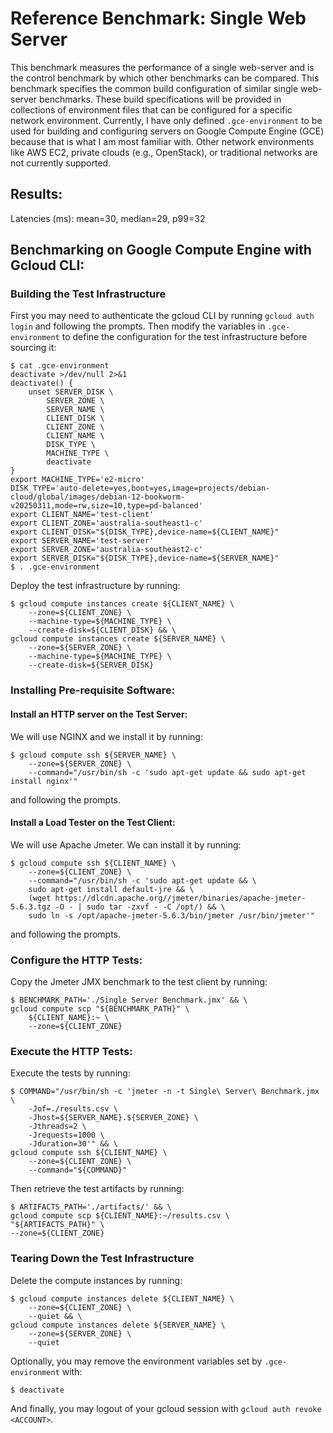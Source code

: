 # Reference Benchmark: Single Web Server
This benchmark measures the performance of a single web-server and is the control benchmark 
by which other benchmarks can be compared. This benchmark specifies the common build 
configuration of similar single web-server benchmarks. These build specifications will be 
provided in collections of environment files that can be configured for a specific network environment. 
Currently, I have only defined `.gce-environment` to be used for building and configuring servers on Google 
Compute Engine (GCE) because that is what I am most familiar with. Other network environments 
like AWS EC2, private clouds (e.g., OpenStack), or traditional networks are not currently 
supported.

## Results:
Latencies (ms): mean=30, median=29, p99=32

## Benchmarking on Google Compute Engine with Gcloud CLI:
### Building the Test Infrastructure
First you may need to authenticate the gcloud CLI by running `gcloud auth login` and following 
the prompts. Then modify the variables in `.gce-environment` to define the configuration for 
the test infrastructure before sourcing it:
```
$ cat .gce-environment
deactivate >/dev/null 2>&1
deactivate() {
    unset SERVER_DISK \
        SERVER_ZONE \
        SERVER_NAME \
        CLIENT_DISK \
        CLIENT_ZONE \
        CLIENT_NAME \
        DISK_TYPE \
        MACHINE_TYPE \
        deactivate
}
export MACHINE_TYPE='e2-micro'
DISK_TYPE='auto-delete=yes,boot=yes,image=projects/debian-cloud/global/images/debian-12-bookworm-v20250311,mode=rw,size=10,type=pd-balanced'
export CLIENT_NAME='test-client'
export CLIENT_ZONE='australia-southeast1-c'
export CLIENT_DISK="${DISK_TYPE},device-name=${CLIENT_NAME}"
export SERVER_NAME='test-server'
export SERVER_ZONE='australia-southeast2-c'
export SERVER_DISK="${DISK_TYPE},device-name=${SERVER_NAME}"
$ . .gce-environment
```
Deploy the test infrastructure by running:
```
$ gcloud compute instances create ${CLIENT_NAME} \
    --zone=${CLIENT_ZONE} \
    --machine-type=${MACHINE_TYPE} \
    --create-disk=${CLIENT_DISK} && \
gcloud compute instances create ${SERVER_NAME} \
    --zone=${SERVER_ZONE} \
    --machine-type=${MACHINE_TYPE} \
    --create-disk=${SERVER_DISK}
```

### Installing Pre-requisite Software:
#### Install an HTTP server on the Test Server:
We will use NGINX and we install it by running:
```
$ gcloud compute ssh ${SERVER_NAME} \
    --zone=${SERVER_ZONE} \
    --command="/usr/bin/sh -c 'sudo apt-get update && sudo apt-get install nginx'"
```
and following the prompts.

#### Install a Load Tester on the Test Client:
We will use Apache Jmeter. We can install it by running:
```
$ gcloud compute ssh ${CLIENT_NAME} \
    --zone=${CLIENT_ZONE} \
    --command="/usr/bin/sh -c 'sudo apt-get update && \
    sudo apt-get install default-jre && \
    (wget https://dlcdn.apache.org//jmeter/binaries/apache-jmeter-5.6.3.tgz -O - | sudo tar -zxvf - -C /opt/) && \
    sudo ln -s /opt/apache-jmeter-5.6.3/bin/jmeter /usr/bin/jmeter'"
```
and following the prompts.

### Configure the HTTP Tests:
Copy the Jmeter JMX benchmark to the test client by running:
```
$ BENCHMARK_PATH='./Single Server Benchmark.jmx' && \
gcloud compute scp "${BENCHMARK_PATH}" \
    ${CLIENT_NAME}:~ \
    --zone=${CLIENT_ZONE}
```

### Execute the HTTP Tests:
Execute the tests by running:
```
$ COMMAND="/usr/bin/sh -c 'jmeter -n -t Single\ Server\ Benchmark.jmx \
    -Jof=./results.csv \
    -Jhost=${SERVER_NAME}.${SERVER_ZONE} \
    -Jthreads=2 \
    -Jrequests=1000 \
    -Jduration=30'" && \
gcloud compute ssh ${CLIENT_NAME} \
    --zone=${CLIENT_ZONE} \
    --command="${COMMAND}"
```
Then retrieve the test artifacts by running:
```
$ ARTIFACTS_PATH='./artifacts/' && \
gcloud compute scp ${CLIENT_NAME}:~/results.csv \
"${ARTIFACTS_PATH}" \
--zone=${CLIENT_ZONE}
```

### Tearing Down the Test Infrastructure
Delete the compute instances by running:
```
$ gcloud compute instances delete ${CLIENT_NAME} \
    --zone=${CLIENT_ZONE} \
    --quiet && \
gcloud compute instances delete ${SERVER_NAME} \
    --zone=${SERVER_ZONE} \
    --quiet
```
Optionally, you may remove the environment variables set by `.gce-environment` with:
```
$ deactivate
```
And finally, you may logout of your gcloud session with `gcloud auth revoke <ACCOUNT>`.
